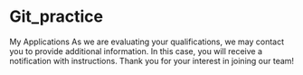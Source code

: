 # Git_practice
My Applications
As we are evaluating your qualifications, we may contact you to provide additional information. In this case, you will receive a notification with instructions. Thank you for your interest in joining our team!